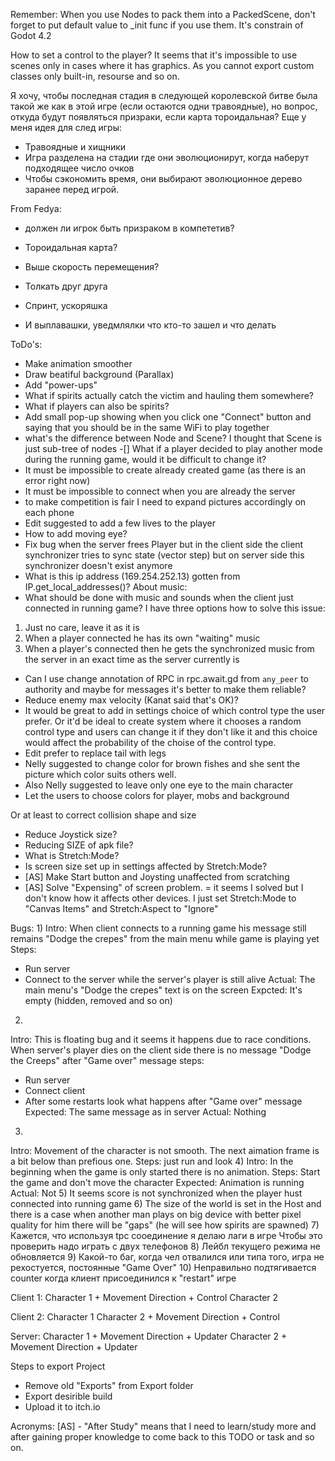 Remember:
When you use Nodes to pack them into a PackedScene, don't forget to put default value
to _init func if you use them. It's constrain of Godot 4.2

How to set a control to the player?
It seems that it's impossible to use scenes only in cases where it has graphics.
As you cannot export custom classes only built-in, resourse and so on.

Я хочу, чтобы последная стадия в следующей королевской битве была такой же
как в этой игре (если остаются одни травоядные), но вопрос, откуда будут 
появляться призраки, если карта тороидальная?
Еще у меня идея для след игры:
- Травоядные и хищники
- Игра разделена на стадии где они эволюционирут, когда наберут подходящее число очков
- Чтобы сэкономить время, они выбирают эволюционное дерево заранее перед игрой. 

From Fedya:
- должен ли игрок быть призраком в компететив?
- Тороидальная карта?
- Выше скорость перемещения?

- Толкать друг друга
- Спринт, ускоряшка
- И выплавашки, уведмлялки что кто-то зашел и что делать 

ToDo's:
- Make animation smoother 
- Draw beatiful background (Parallax)
- Add "power-ups"
- What if spirits actually catch the victim and hauling them somewhere?
- What if players can also be spirits?
- Add small pop-up showing when you click one "Connect" button and saying that 
you should be in the same WiFi to play together
- what's the difference between Node and Scene? I thought that Scene is just 
sub-tree of nodes
-[] What if a player decided to play another mode during the running game, would it be 
difficult to change it?
- It must be impossible to create already created game (as there is an error right now)
- It must be impossible to connect when you are already the server
- to make competition is fair I need to expand pictures accordingly on each phone
- Edit suggested to add a few lives to the player 
- How to add moving eye?
- Fix bug when the server frees Player but in the client side the client synchronizer 
tries to sync state (vector step) but on server side this synchronizer doesn't exist anymore
- What is this ip address (169.254.252.13) gotten from IP.get_local_addresses()?
About music:
- What should be done with music and sounds when the client just connected in running game?
I have three options how to solve this issue:
1) Just no care, leave it as it is
2) When a player connected he has its own "waiting" music
3) When a player's connected then he gets the synchronized music from the server in an exact time
as the server currently is
- Can I use change annotation of RPC in rpc.await.gd from `any_peer` to authority and maybe for 
messages it's better to make them reliable?
- Reduce enemy max velocity (Kanat said that's OK)?
- It would be great to add in settings choice of which control type the user prefer.
Or it'd be ideal to create system where it chooses a random control type and users can change it
if they don't like it and this choice would affect the probability of the choise of the control type.
- Edit prefer to replace tail with legs
- Nelly suggested to change color for brown fishes and she sent the picture which color suits others well.
- Also Nelly suggested to leave only one eye to the main character
- Let the users to choose colors for player, mobs and background

Or at least to correct collision shape and size
- Reduce Joystick size?
- Reducing SIZE of apk file?
- What is Stretch:Mode?
- Is screen size set up in settings affected by Stretch:Mode?
- [AS] Make Start button and Joysting unaffected from scratching
- [AS] Solve "Expensing" of screen problem.
= it seems I solved but I don't know how it affects other devices. 
I just set Stretch:Mode to "Canvas Items" and Stretch:Aspect to "Ignore"

Bugs:
1) 
Intro: When client connects to a running game his message still remains "Dodge the crepes" 
from the main menu while game is playing yet
Steps:
- Run server
- Connect to the server while the server's player is still alive
Actual:
The main menu's "Dodge the crepes" text is on the screen
Expcted:
It's empty (hidden, removed and so on)
2)
Intro: This is floating bug and it seems it happens due to race conditions.
When server's player dies on the client side there is no message "Dodge the Creeps"
after "Game over" message
steps:
- Run server
- Connect client
- After some restarts look what happens after "Game over" message
Expected:
The same message as in server
Actual:
Nothing
3)
Intro: Movement of the character is not smooth. The next aimation frame 
is a bit below than prefious one.
Steps: just run and look
4)
Intro: In the beginning when the game is only started there is no animation.
Steps: Start the game and don't move the character
Expected: Animation is running
Actual: Not
5)
It seems score is not synchronized when the player hust connected into running game
6) 
The size of the world is set in the Host and there is a case when 
another man plays on big device with better pixel quality for him
there will be "gaps" (he will see how spirits are spawned)
7) 
Кажется, что используя tpc сооединение я делаю лаги в игре
Чтобы это проверить надо играть с двух телефонов
8)
Лейбл текущего режима не обновляется
9)
Какой-то баг, когда чел отвалился или типа того, игра не рехостуется,
постоянные "Game Over"
10)
Неправильно подтягивается counter когда клиент присоединился к "restart" игре

Client 1:
Character 1 + Movement Direction + Control
Character 2

Client 2:
Character 1
Character 2 + Movement Direction + Control

Server:
Character 1 + Movement Direction + Updater
Character 2 + Movement Direction + Updater

Steps to export Project
- Remove old "Exports" from Export folder
- Export desirible build
- Upload it to itch.io

Acronyms:
[AS] - "After Study" means that I need to learn/study more and after gaining proper 
knowledge to come back to this TODO or task and so on. 
